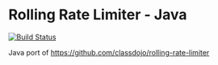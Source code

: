 # Rolling Rate Limiter - Java
[![Build Status](https://travis-ci.com/jeremywall/rolling-rate-limiter-java.svg?branch=master)](https://travis-ci.com/jeremywall/rolling-rate-limiter-java)

Java port of https://github.com/classdojo/rolling-rate-limiter
